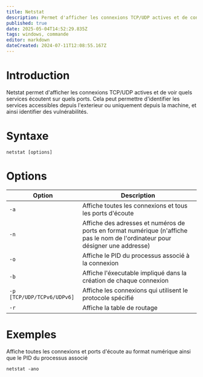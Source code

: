 ```yaml
---
title: Netstat
description: Permet d'afficher les connexions TCP/UDP actives et de connaitre les services qui écoutent sur les ports.
published: true
date: 2025-05-04T14:52:29.835Z
tags: windows, commande
editor: markdown
dateCreated: 2024-07-11T12:08:55.167Z
---
```


# Introduction

Netstat permet d'afficher les connexions TCP/UDP actives et de voir quels services écoutent sur quels ports. Cela peut permettre d'identifier les services accessibles depuis l'exterieur ou uniquement depuis la machine, et ainsi identifier des vulnérabilités.

# Syntaxe

`netstat [options]`

# Options

| Option                     | Description                                                                                                                    |
| -------------------------- | ------------------------------------------------------------------------------------------------------------------------------ |
| `-a`                       | Affiche toutes les connexions et tous les ports d'écoute                                                                       |
| `-n`                       | Affiche des adresses et numéros de ports en format numérique (n'affiche pas le nom de l'ordinateur pour désigner une addresse) |
| `-o`                       | Affiche le PID du processus associé à la connexion                                                                             |
| `-b`                       | Affiche l'éxecutable impliqué dans la création de chaque connexion                                                             |
| `-p [TCP/UDP/TCPv6/UDPv6]` | Affiche les connexions qui utilisent le protocole spécifié                                                                     |
| `-r`                       | Affiche la table de routage                                                                                                    |

# Exemples

Affiche toutes les connexions et ports d'écoute au format numérique ainsi que le PID du processus associé

`netstat -ano`
